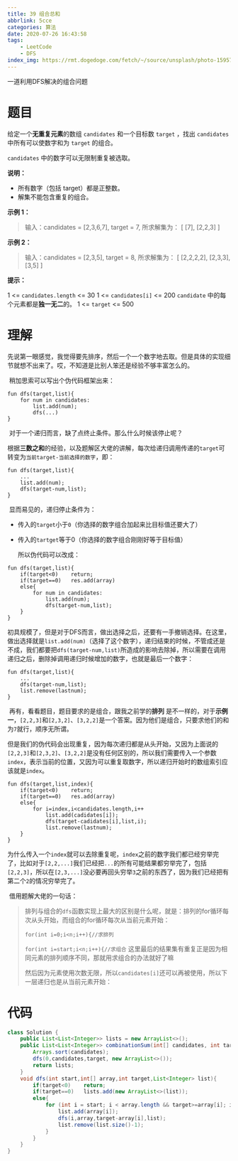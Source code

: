 ```yaml
---
title: 39 组合总和
abbrlink: 5cce
categories: 算法
date: 2020-07-26 16:43:58
tags:
	- LeetCode
	- DFS
index_img: https://rmt.dogedoge.com/fetch/~/source/unsplash/photo-1595707357915-8802c2e325a0?auto=format&fit=crop&w=500&q=75
---
```


一道利用DFS解决的组合问题

<!-- more -->

# 题目

给定一个**无重复元素**的数组 `candidates` 和一个目标数 `target` ，找出 `candidates` 中所有可以使数字和为 `target` 的组合。

`candidates` 中的数字可以无限制重复被选取。

**说明：**

- 所有数字（包括 target）都是正整数。
- 解集不能包含重复的组合。 

**示例 1：**

> 输入：candidates = [2,3,6,7], target = 7,
> 所求解集为：
> [
>   [7],
>   [2,2,3]
> ]

**示例 2：**

> 输入：candidates = [2,3,5], target = 8,
> 所求解集为：
> [
>   [2,2,2,2],
>   [2,3,3],
>   [3,5]
> ]

**提示：**

1 <= `candidates.length` <= 30
1 <= `candidates[i]` <= 200
`candidate` 中的每个元素都是**独一无二**的。
1 <= `target` <= 500

# 理解

​	先说第一眼感觉，我觉得要先排序，然后一个一个数字地去取。但是具体的实现细节就想不出来了。哎，不知道是比别人笨还是经验不够丰富怎么的。

​	稍加思索可以写出个伪代码框架出来：

```
fun dfs(target,list){
	for num in candidates:
		list.add(num);
		dfs(...)
}
```

​	对于一个递归而言，缺了点终止条件。那么什么时候该停止呢？

​	根据**三数之和**的经验，以及题解区大佬的讲解，每次给递归调用传递的`target`可转变为`当前target-当前选择的数字`，即：

```
fun dfs(target,list){
	...
	list.add(num);
	dfs(target-num,list);
}
```

​	显而易见的，递归停止条件为：

- 传入的`target`小于`0`（你选择的数字组合加起来比目标值还要大了）
- 传入的`tartget`等于0（你选择的数字组合刚刚好等于目标值）

   所以伪代码可以改成：

```
fun dfs(target,list){
	if(target<0)	return;
	if(target==0)	res.add(array)
	else{
		for num in candidates:
			list.add(num);
			dfs(target-num,list);
	}
}
```

​	初具规模了，但是对于DFS而言，做出选择之后，还要有一手撤销选择。在这里，做出选择就是`list.add(num)`（选择了这个数字），递归结束的时候，不管成还是不成，我们都要把`dfs(target-num,list)`所造成的影响去除掉，所以需要在调用递归之后，删除掉调用递归时候增加的数字，也就是最后一个数字：

```
fun dfs(target,list){
	...
	dfs(target-num,list);
	list.remove(lastnum);
}
```

​	再有，看看题目，题目要求的是组合，跟我之前学的**排列** 是不一样的，对于**示例一**，`[2,2,3]`和`[2,3,2]`、`[3,2,2]`是一个答案。因为他们是组合，只要求他们的和为`7`就行，顺序无所谓。

​	但是我们的伪代码会出现重复，因为每次递归都是从头开始，又因为上面说的`[2,2,3]`和`[2,3,2]`、`[3,2,2]`是没有任何区别的，所以我们需要传入一个参数`index`，表示当前的位置，又因为可以重复取数字，所以递归开始时的数组索引应该就是`index`。

```
fun dfs(target,list,index){
	if(target<0)	return;
	if(target==0)	res.add(array)
	else{
		for i=index,i<candidates.length,i++
			list.add(cadidates[i]);
			dfs(target-cadidates[i],list,i);
			list.remove(lastnum);
	}
}
```

​	为什么传入一个`index`就可以去除重复呢，`index`之前的数字我们都已经穷举完了，比如对于`[2,2,...]`我们已经把`...`的所有可能结果都穷举完了，包括`[2,2,3]`，所以在`[2,3,...]`没必要再回头穷举`3`之前的东西了，因为我们已经把有第二个`2`的情况穷举完了。

​	借用题解大佬的一句话：

>排列与组合的`dfs`函数实现上最大的区别是什么呢，就是：排列的for循环每次从头开始，而组合的for循环每次从当前元素开始：
>
>`for(int i=0;i<n;i++){//求排列`
>
> `for(int i=start;i<n;i++){//求组合`
>这里最后的结果集有重复正是因为相同元素的排列顺序不同，那就用求组合的办法就好了嘛
>
>然后因为元素使用次数无限，所以`candidates[i]`还可以再被使用，所以下一层递归也是从当前元素开始：
>

# 代码

```java
class Solution {
    public List<List<Integer>> lists = new ArrayList<>();
    public List<List<Integer>> combinationSum(int[] candidates, int target) {
        Arrays.sort(candidates);
        dfs(0,candidates,target, new ArrayList<>());
        return lists;
    }
    void dfs(int start,int[] array,int target,List<Integer> list){
        if(target<0)    return;
        if(target==0)   lists.add(new ArrayList<>(list));
        else{
            for (int i = start; i < array.length && target>=array[i]; i++) {
                list.add(array[i]);
                dfs(i,array,target-array[i],list);
                list.remove(list.size()-1);
            }
        }
    }
}
```

